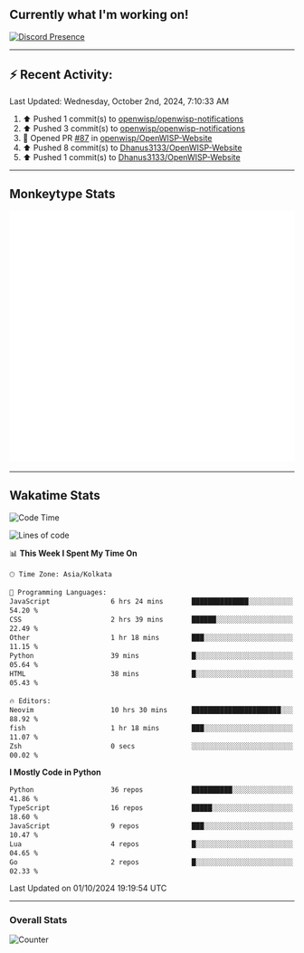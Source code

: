 ## Currently what I'm working on!
[![Discord Presence](https://lanyard.cnrad.dev/api/534981034400284712)](https://discord.com/users/534981034400284712)

---

## :zap: Recent Activity:
<!--RECENT_ACTIVITY:last_update-->
Last Updated: Wednesday, October 2nd, 2024, 7:10:33 AM
<!--RECENT_ACTIVITY:last_update_end-->
<!--RECENT_ACTIVITY:start-->
1. ⬆️ Pushed 1 commit(s) to [openwisp/openwisp-notifications](https://github.com/openwisp/openwisp-notifications)<br>
2. ⬆️ Pushed 3 commit(s) to [openwisp/openwisp-notifications](https://github.com/openwisp/openwisp-notifications)<br>
3. 💪 Opened PR [#87](https://github.com/openwisp/OpenWISP-Website/pull/87) in [openwisp/OpenWISP-Website](https://github.com/openwisp/OpenWISP-Website)<br>
4. ⬆️ Pushed 8 commit(s) to [Dhanus3133/OpenWISP-Website](https://github.com/Dhanus3133/OpenWISP-Website)<br>
5. ⬆️ Pushed 1 commit(s) to [Dhanus3133/OpenWISP-Website](https://github.com/Dhanus3133/OpenWISP-Website)<br>
<!--RECENT_ACTIVITY:end-->

---

## Monkeytype Stats
<a href="https://monkeytype.com/profile/dhanus">
  <img src="https://raw.githubusercontent.com/Dhanus3133/Dhanus3133/monkeytype/monkeytype-lb.svg" alt="Monkeytype Profile" />
</a>

---

## Wakatime Stats
<!--START_SECTION:waka-->
![Code Time](http://img.shields.io/badge/Code%20Time-2%2C210%20hrs%2053%20mins-blue)

![Lines of code](https://img.shields.io/badge/From%20Hello%20World%20I%27ve%20Written-6.0%20million%20lines%20of%20code-blue)

📊 **This Week I Spent My Time On** 

```text
🕑︎ Time Zone: Asia/Kolkata

💬 Programming Languages: 
JavaScript               6 hrs 24 mins       ██████████████░░░░░░░░░░░   54.20 % 
CSS                      2 hrs 39 mins       ██████░░░░░░░░░░░░░░░░░░░   22.49 % 
Other                    1 hr 18 mins        ███░░░░░░░░░░░░░░░░░░░░░░   11.15 % 
Python                   39 mins             █░░░░░░░░░░░░░░░░░░░░░░░░   05.64 % 
HTML                     38 mins             █░░░░░░░░░░░░░░░░░░░░░░░░   05.43 % 

🔥 Editors: 
Neovim                   10 hrs 30 mins      ██████████████████████░░░   88.92 % 
fish                     1 hr 18 mins        ███░░░░░░░░░░░░░░░░░░░░░░   11.07 % 
Zsh                      0 secs              ░░░░░░░░░░░░░░░░░░░░░░░░░   00.02 % 
```

**I Mostly Code in Python** 

```text
Python                   36 repos            ██████████░░░░░░░░░░░░░░░   41.86 % 
TypeScript               16 repos            █████░░░░░░░░░░░░░░░░░░░░   18.60 % 
JavaScript               9 repos             ███░░░░░░░░░░░░░░░░░░░░░░   10.47 % 
Lua                      4 repos             █░░░░░░░░░░░░░░░░░░░░░░░░   04.65 % 
Go                       2 repos             █░░░░░░░░░░░░░░░░░░░░░░░░   02.33 % 
```




 Last Updated on 01/10/2024 19:19:54 UTC
<!--END_SECTION:waka-->
---

### Overall Stats

<img src="https://moe-counter.glitch.me/get/@Dhanus3133?theme=asoul" alt="Counter" />
